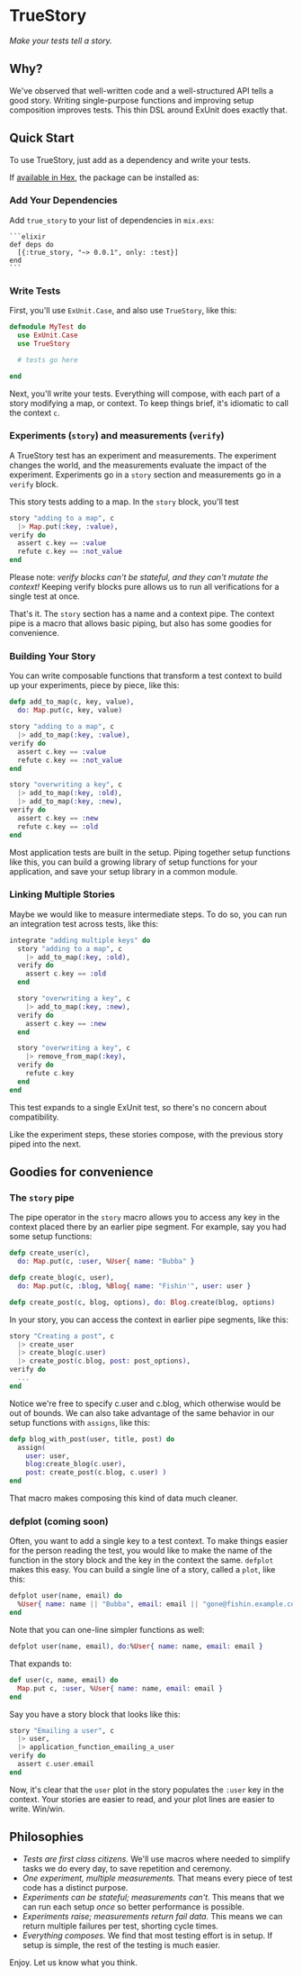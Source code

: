 # TrueStory

_Make your tests tell a story._

## Why?

We've observed that well-written code and a well-structured API tells a good story. Writing single-purpose functions and improving setup composition improves tests. This thin DSL around ExUnit does exactly that.

## Quick Start

To use TrueStory, just add as a dependency and write your tests.

If [available in Hex](https://hex.pm/docs/publish), the package can be installed as:

### Add Your Dependencies

Add `true_story` to your list of dependencies in `mix.exs`:

    ```elixir
    def deps do
      [{:true_story, "~> 0.0.1", only: :test}]
    end
    ```

### Write Tests

First, you'll use `ExUnit.Case`, and also use `TrueStory`, like this:


```elixir
defmodule MyTest do
  use ExUnit.Case
  use TrueStory

  # tests go here

end
```
Next, you'll write your tests. Everything will compose, with each part of a story modifying a map, or context. To keep things brief, it's idiomatic to call the context `c`.

### Experiments (`story`) and measurements (`verify`)

A TrueStory test has an experiment and measurements. The experiment changes the world, and the measurements evaluate the impact of the experiment. Experiments go in a `story` section and measurements go in a `verify` block.

This story tests adding to a map. In the `story` block, you'll test

```elixir
story "adding to a map", c
  |> Map.put(:key, :value),
verify do
  assert c.key == :value
  refute c.key == :not_value
end
```

Please note: *verify blocks can't be stateful, and they can't mutate the context!* Keeping verify blocks pure allows us to run all verifications for a single test at once.

That's it. The `story` section has a name and a context pipe. The context pipe is a macro that allows basic piping, but also has some goodies for convenience.

### Building Your Story

You can write composable functions that transform a test context to build up your experiments, piece by piece, like this:

```elixir
defp add_to_map(c, key, value),
  do: Map.put(c, key, value)

story "adding to a map", c
  |> add_to_map(:key, :value),
verify do
  assert c.key == :value
  refute c.key == :not_value
end

story "overwriting a key", c
  |> add_to_map(:key, :old),
  |> add_to_map(:key, :new),
verify do
  assert c.key == :new
  refute c.key == :old
end
```

Most application tests are built in the setup. Piping together setup functions like this, you can build a growing library of setup functions for your application, and save your setup library in a common module.

### Linking Multiple Stories

Maybe we would like to measure intermediate steps. To do so, you can run an integration test across tests, like this:

```elixir
integrate "adding multiple keys" do
  story "adding to a map", c
    |> add_to_map(:key, :old),
  verify do
    assert c.key == :old
  end

  story "overwriting a key", c
    |> add_to_map(:key, :new),
  verify do
    assert c.key == :new
  end

  story "overwriting a key", c
    |> remove_from_map(:key),
  verify do
    refute c.key
  end
end
```
This test expands to a single ExUnit test, so there's no concern about compatibility.

Like the experiment steps, these stories compose, with the previous story piped into the next.

## Goodies for convenience

### The `story` pipe

The pipe operator in the `story` macro allows you to access any key in the context placed there by an earlier pipe segment. For example, say you had some setup functions:

```elixir
defp create_user(c),
  do: Map.put(c, :user, %User{ name: "Bubba" }

defp create_blog(c, user),
  do: Map.put(c, :blog, %Blog{ name: "Fishin'", user: user }

defp create_post(c, blog, options), do: Blog.create(blog, options)
```

In your story, you can access the context in earlier pipe segments, like this:

```elixir
story "Creating a post", c
  |> create_user
  |> create_blog(c.user)
  |> create_post(c.blog, post: post_options),
verify do
  ...
end
```

Notice we're free to specify c.user and c.blog, which otherwise would be out of bounds. We can also take advantage of the same behavior in our setup functions with `assigns`, like this:

```elixir
defp blog_with_post(user, title, post) do
  assign(
    user: user,
    blog:create_blog(c.user),
    post: create_post(c.blog, c.user) )
end
```
That macro makes composing this kind of data much cleaner.

### defplot (coming soon)

Often, you want to add a single key to a test context. To make things easier for the person reading the test, you would like to make the name of the function in the story block and the key in the context the same. `defplot` makes this easy. You can build a single line of a story, called a `plot`, like this:

```elixir
defplot user(name, email) do
  %User{ name: name || "Bubba", email: email || "gone@fishin.example.com" }
end
```

Note that you can one-line simpler functions as well:

```elixir
defplot user(name, email), do:%User{ name: name, email: email }
```

That expands to:

```elixir
def user(c, name, email) do
  Map.put c, :user, %User{ name: name, email: email }
end
```

Say you have a story block that looks like this:

```elixir
story "Emailing a user", c
  |> user,
  |> application_function_emailing_a_user
verify do
  assert c.user.email
end
```

Now, it's clear that the `user` plot in the story populates the `:user` key in the context. Your stories are easier to read, and your plot lines are easier to write. Win/win.

## Philosophies

- *Tests are first class citizens.* We'll use macros where needed to simplify tasks we do every day, to save repetition and ceremony.
- *One experiment, multiple measurements.* That means every piece of test code has a distinct purpose.
- *Experiments can be stateful; measurements can't.* This means that we can run each setup *once* so better performance is possible.
- *Experiments raise; measurements return fail data.* This means we can return multiple failures per test, shorting cycle times.
- *Everything composes.* We find that most testing effort is in setup. If setup is simple, the rest of the testing is much easier.

Enjoy. Let us know what you think.
